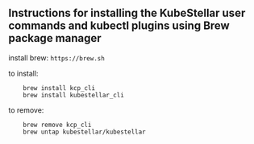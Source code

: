 ## Instructions for installing the KubeStellar user commands and kubectl plugins using Brew package manager

install brew:
    ```https://brew.sh```

to install:
```    brew tap kubestellar/kubestellar
    brew install kcp_cli
    brew install kubestellar_cli
```

to remove: 
```    brew remove kubestellar_cli
    brew remove kcp_cli
    brew untap kubestellar/kubestellar
```
